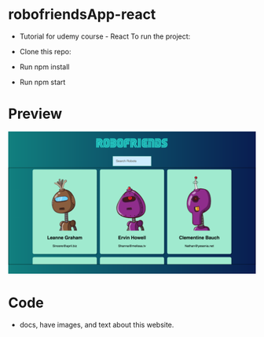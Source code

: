 # robofriendsApp-react
- Tutorial for udemy course - React To run the project:

- Clone this repo: 
- Run npm install
- Run npm start

# Preview
![](src/docs/screencapture.png)

# Code
- docs, have images, and text about this website.


